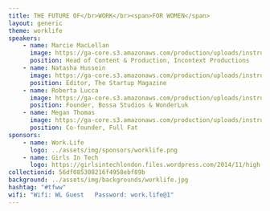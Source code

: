 ```yaml
---
title: THE FUTURE OF</br>WORK</br><span>FOR WOMEN</span>
layout: generic
theme: worklife
speakers:
    - name: Marcie MacLellan
      image: https://ga-core.s3.amazonaws.com/production/uploads/instructor/image/8368/thumb_681103b1-b5a5-4a19-95cb-4d2242b955e3.jpg
      position: Head of Content & Production, Incontext Productions
    - name: Natasha Hussein
      image: https://ga-core.s3.amazonaws.com/production/uploads/instructor/image/8367/thumb_natasha.jpg
      position: Editor, The Startup Magazine
    - name: Roberta Lucca
      image: https://ga-core.s3.amazonaws.com/production/uploads/instructor/image/8319/thumb_dd16948d-ec0e-4e4d-8a32-65cb3f772d39.jpg
      position: Founder, Bossa Studios & WonderLuk
    - name: Megan Thomas
      image: https://ga-core.s3.amazonaws.com/production/uploads/instructor/image/8369/thumb_unnamed.jpg
      position: Co-founder, Full Fat
sponsors:
    - name: Work.Life
      logo: ../assets/img/sponsors/worklife.png
    - name: Girls In Tech
      logo: https://girlsintechlondon.files.wordpress.com/2014/11/high-res-square-git-copy.jpg?w=192
collectionid: 56df085308216f4958ebf89b
background: ../assets/img/backgrounds/worklife.jpg
hashtag: "#tfww"
wifi: "Wifi: WL Guest   Password: work.life@1"
---
```

